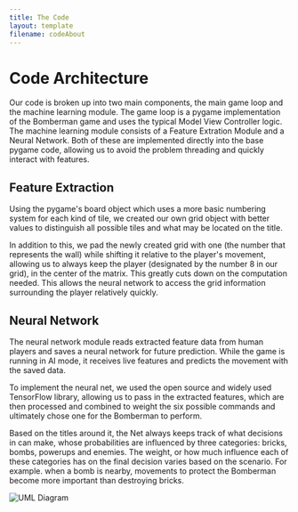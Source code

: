```yaml
---
title: The Code
layout: template
filename: codeAbout
---
```

# Code Architecture
Our code is broken up into two main components, the main game loop and the machine learning module. The game loop is a pygame implementation of the Bomberman game and uses the typical Model View Controller logic. The machine learning module consists of a Feature Extration Module and a Neural Network. Both of these are implemented directly into the base pygame code, allowing us to avoid the problem threading and quickly interact with features.

## Feature Extraction
Using the pygame's board object which uses a more basic numbering system for each kind of tile, we created our own grid object with better values to distinguish all possible tiles and what may be located on the title.

In addition to this, we pad the newly created grid with one (the number that represents the wall) while shifting it relative to the player's movement, allowing us to always keep the player (designated by the number 8 in our grid), in the center of the matrix. This greatly cuts down on the computation needed. This allows the neural network to access the grid information surrounding the player relatively quickly.

## Neural Network
The neural network module reads extracted feature data from human players and saves a neural network for future prediction. While the game is running in AI mode, it receives live features and predicts the movement with the saved data.

To implement the neural net, we used the open source and widely used TensorFlow library, allowing us to pass in the extracted features, which are then processed and combined to weight the six possible commands and ultimately chose one for the Bomberman to perform.

Based on the titles around it, the Net always keeps track of what decisions in can make, whose probabilities are influenced by three categories: bricks, bombs, powerups and enemies. The weight, or how much influence each of these categories has on the final decision varies based on the scenario. For example. when a bomb is nearby, movements to protect the Bomberman become more important than destroying bricks.


![UML Diagram](https://raw.githubusercontent.com/ "UML Diagram")
